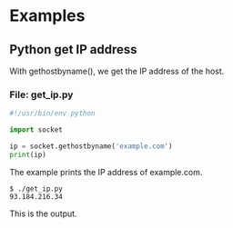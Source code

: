# Examples

## Python get IP address
With gethostbyname(), we get the IP address of the host.

### File: get_ip.py
```python
#!/usr/bin/env python

import socket

ip = socket.gethostbyname('example.com')
print(ip)
```
The example prints the IP address of example.com.
```
$ ./get_ip.py
93.184.216.34
```
This is the output.
